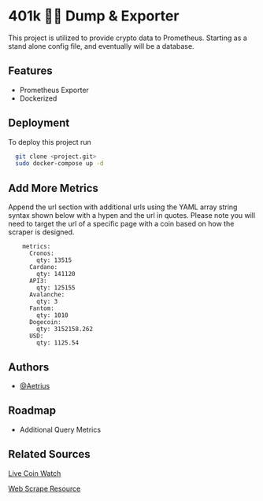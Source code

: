 # 401k 💸🌐 Dump & Exporter

This project is utilized to provide crypto data to Prometheus. Starting as a stand alone config file, and eventually will be a database.


## Features

- Prometheus Exporter
- Dockerized

## Deployment

To deploy this project run

```bash
  git clone <project.git>
  sudo docker-compose up -d
```
## Add More Metrics

Append the url section with additional urls using the YAML array string syntax shown below with a hypen and the url in quotes. 
Please note you will need to target the url of a specific page with a coin based on how the scraper is designed.

```
    metrics:
      Cronos:
        qty: 13515
      Cardano:
        qty: 141120
      API3:
        qty: 125155
      Avalanche:
        qty: 3
      Fantom:
        qty: 1010
      Dogecoin:
        qty: 3152158.262
      USD:
        qty: 1125.54
```

## Authors

- [@Aetrius](https://www.github.com/Aetrius)


## Roadmap

- Additional Query Metrics

## Related Sources
[Live Coin Watch](https://www.livecoinwatch.com/price/Cardano-ADA)

[Web Scrape Resource](https://www.scrapingbee.com/blog/web-scraping-go/)
